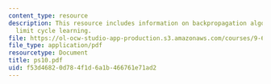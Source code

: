 ```yaml
---
content_type: resource
description: This resource includes information on backpropagation algorithm, and
  limit cycle learning.
file: https://ol-ocw-studio-app-production.s3.amazonaws.com/courses/9-641j-introduction-to-neural-networks-spring-2005/f53d46820d784f1d6a1b466761e71ad2_ps10.pdf
file_type: application/pdf
resourcetype: Document
title: ps10.pdf
uid: f53d4682-0d78-4f1d-6a1b-466761e71ad2
---
```

